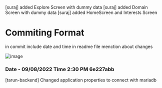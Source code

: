 [suraj] added Explore Screen with dummy data
[suraj] added Domain Screen with dummy data
[suraj] added HomeScreen and Interests Screen

# Commiting Format
  in commit include date and time
  in readme file menction about changes
  
  ![image](https://user-images.githubusercontent.com/66050989/183683618-e49b6f84-4375-47be-b39d-b254321c7e6f.png)



### Date - 09/08/2022 Time 2:30 PM 6e227abb

[tarun-backend] Changed application properties to connect with mariadb
